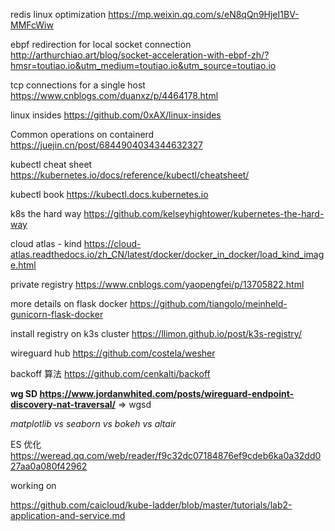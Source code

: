 redis linux optimization https://mp.weixin.qq.com/s/eN8qQn9HjeI1BV-MMFcWiw

ebpf redirection for local socket connection http://arthurchiao.art/blog/socket-acceleration-with-ebpf-zh/?hmsr=toutiao.io&utm_medium=toutiao.io&utm_source=toutiao.io

tcp connections for a single host https://www.cnblogs.com/duanxz/p/4464178.html

linux insides https://github.com/0xAX/linux-insides

Common operations on containerd https://juejin.cn/post/6844904034344632327

kubectl cheat sheet https://kubernetes.io/docs/reference/kubectl/cheatsheet/

kubectl book https://kubectl.docs.kubernetes.io

k8s the hard way https://github.com/kelseyhightower/kubernetes-the-hard-way

cloud atlas - kind https://cloud-atlas.readthedocs.io/zh_CN/latest/docker/docker_in_docker/load_kind_image.html

private registry https://www.cnblogs.com/yaopengfei/p/13705822.html

more details on flask docker https://github.com/tiangolo/meinheld-gunicorn-flask-docker

install registry on k3s cluster https://llimon.github.io/post/k3s-registry/

wireguard hub https://github.com/costela/wesher

backoff 算法 https://github.com/cenkalti/backoff

**wg SD https://www.jordanwhited.com/posts/wireguard-endpoint-discovery-nat-traversal/**  => wgsd

*matplotlib vs seaborn vs bokeh vs altair*

ES 优化 https://weread.qq.com/web/reader/f9c32dc07184876ef9cdeb6ka0a32dd027aa0a080f42962

working on 

https://github.com/caicloud/kube-ladder/blob/master/tutorials/lab2-application-and-service.md